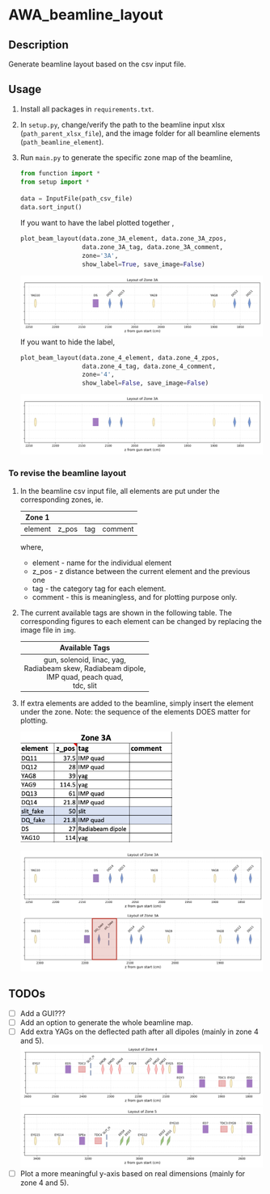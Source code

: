 # AWA_beamline_layout

## Description
Generate beamline layout based on the csv input file.

## Usage
1. Install all packages in `requirements.txt`.

2. In `setup.py`, change/verify the path to the beamline input xlsx (`path_parent_xlsx_file`), and the image folder for 
all beamline elements (`path_beamline_element`). 

3. Run `main.py` to generate the specific zone map of the beamline, 
   ```python
   from function import *
   from setup import *
   
   data = InputFile(path_csv_file)
   data.sort_input()
   ```
   If you want to have the label plotted together , 
   ```python
   plot_beam_layout(data.zone_3A_element, data.zone_3A_zpos, 
                    data.zone_3A_tag, data.zone_3A_comment, 
                    zone='3A',
                    show_label=True, save_image=False)
   ```
   ![img](readme_img/zone_3A.png)
   If you want to hide the label, 
   ```python
   plot_beam_layout(data.zone_4_element, data.zone_4_zpos, 
                    data.zone_4_tag, data.zone_4_comment, 
                    zone='4',
                    show_label=False, save_image=False)
   ```
   ![img](readme_img/zone_3A_nolabel.png)

### To revise the beamline layout
1. In the beamline csv input file, all elements are put under the corresponding zones, ie.
   
   | Zone 1  |       |     |         |
   |:-------:|:-----:|:---:|:-------:|
   | element | z_pos | tag | comment |
   
   where,
   - element - name for the individual element
   - z_pos - z distance between the current element and the previous one
   - tag - the category tag for each element.
   - comment - this is meaningless, and for plotting purpose only. 

3. The current available tags are shown in the following table. The corresponding figures to each element can be changed by replacing the image file in `img`.
   
   | Available Tags                                                                                              |
   |:-----------------------------------------------------------------------------------------------------------:|
   | gun, solenoid, linac, yag, <br/>Radiabeam skew, Radiabeam dipole, <br/>IMP quad, peach quad, <br/>tdc, slit |

4. If extra elements are added to the beamline, simply insert the element under the zone. Note: the sequence of the elements DOES matter for plotting.

   <img src="readme_img/zone_3A_fake_input.png" alt="drawing" width="300"/>
   
   ![img](readme_img/zone_3A_comp.png)
   
## TODOs
- [ ] Add a GUI???
- [ ] Add an option to generate the whole beamline map.
- [ ] Add extra YAGs on the deflected path after all dipoles (mainly in zone 4 and 5).
   ![img](readme_img/zone_4.png)
   ![img](readme_img/zone_5.png)
- [ ] Plot a more meaningful y-axis based on real dimensions (mainly for zone 4 and 5).